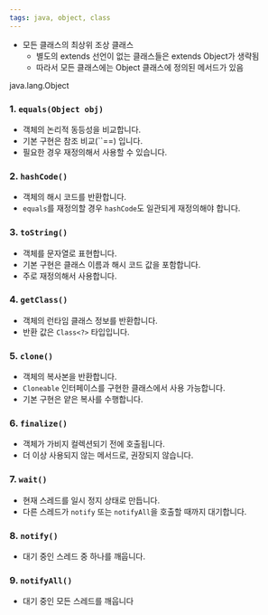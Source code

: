 ```yaml
---
tags: java, object, class
---
```

- 모든 클래스의 최상위 조상 클래스
	- 별도의 extends 선언이 없는 클래스들은 extends Object가 생략됨
	- 따라서 모든 클래스에는 Object 클래스에 정의된 메서드가 있음

java.lang.Object
### 1. **`equals(Object obj)`**

- 객체의 논리적 동등성을 비교합니다.
- 기본 구현은 참조 비교(``\==) 입니다.
- 필요한 경우 재정의해서 사용할 수 있습니다.

### 2. **`hashCode()`**

- 객체의 해시 코드를 반환합니다.
- `equals`를 재정의할 경우 `hashCode`도 일관되게 재정의해야 합니다.

### 3. **`toString()`**

- 객체를 문자열로 표현합니다.
- 기본 구현은 클래스 이름과 해시 코드 값을 포함합니다.
- 주로 재정의해서 사용합니다.

### 4. **`getClass()`**

- 객체의 런타임 클래스 정보를 반환합니다.
- 반환 값은 `Class<?>` 타입입니다.

### 5. **`clone()`**

- 객체의 복사본을 반환합니다.
- `Cloneable` 인터페이스를 구현한 클래스에서 사용 가능합니다.
- 기본 구현은 얕은 복사를 수행합니다.

### 6. **`finalize()`**

- 객체가 가비지 컬렉션되기 전에 호출됩니다.
- 더 이상 사용되지 않는 메서드로, 권장되지 않습니다.

### 7. **`wait()`**

- 현재 스레드를 일시 정지 상태로 만듭니다.
- 다른 스레드가 `notify` 또는 `notifyAll`을 호출할 때까지 대기합니다.

### 8. **`notify()`**

- 대기 중인 스레드 중 하나를 깨웁니다.

### 9. **`notifyAll()`**

- 대기 중인 모든 스레드를 깨웁니다